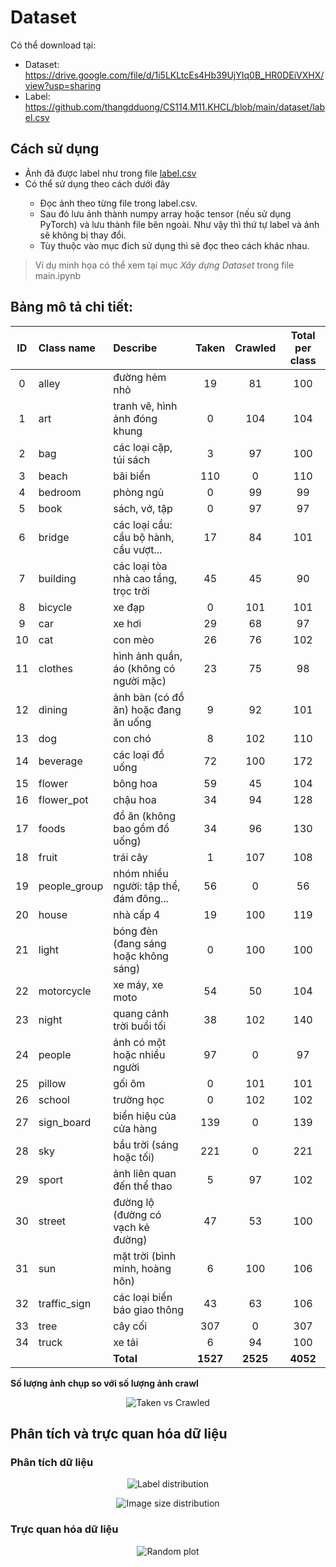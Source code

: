# Dataset
Có thể download tại:
* Dataset: https://drive.google.com/file/d/1i5LKLtcEs4Hb39UjYIq0B_HR0DEiVXHX/view?usp=sharing
* Label: https://github.com/thangdduong/CS114.M11.KHCL/blob/main/dataset/label.csv

## Cách sử dụng
<ul>
<li>Ảnh đã được label như trong file <a href="https://github.com/thangdduong/CS114.M11.KHCL/blob/main/dataset/label.csv" target="_top">label.csv</a></li>
<li>Có thể sử dụng theo cách dưới đây</li>
  <ul>
    <li> Đọc ảnh theo từng file trong label.csv. </li>
    <li> Sau đó lưu ảnh thành numpy array hoặc tensor (nếu sử dụng PyTorch) và lưu thành file bên ngoài. Như vậy thì thứ tự label và ảnh sẽ không bị thay đổi.</li>
    <li> Tùy thuộc vào mục đich sử dụng thì sẽ đọc theo cách khác nhau.
  </ul>
</ul>

> Ví dụ minh họa có thể xem tại mục _Xây dựng Dataset_ trong file main.ipynb

## Bảng mô tả chi tiết:
|     **ID**                                            | **Class name**  | **Describe**                           | **Taken**  | **Crawled**  | **Total per class**     |
| :---------------------------------------------------: | :-------------- | :------------------------------------- | :--------: | :----------: | :---------------------: |
| 0                                                     | alley           | đường hẻm nhỏ                          | 19         | 81           | 100                     |
| 1                                                     | art             | tranh vẽ, hình ảnh đóng khung          | 0          | 104          | 104                     |
| 2                                                     | bag             | các loại cặp, túi sách                 | 3          | 97           | 100                     |
| 3                                                     | beach           | bãi biển                               | 110        | 0            | 110                     |
| 4                                                     | bedroom         | phòng ngủ                              | 0          | 99           | 99                      |
| 5                                                     | book            | sách, vở, tập                          | 0          | 97           | 97                      |
| 6                                                     | bridge          | các loại cầu: cầu bộ hành, cầu vượt... | 17         | 84           | 101                     |
| 7                                                     | building        | các loại tòa nhà cao tầng, trọc trời   | 45         | 45           | 90                      |
| 8                                                     | bicycle         | xe đạp                                 | 0          | 101          | 101                     |
| 9                                                     | car             | xe hơi                                 | 29         | 68           | 97                      |
| 10                                                    | cat             | con mèo                                | 26         | 76           | 102                     |
| 11                                                    | clothes         | hình ảnh quần, áo (không có người mặc) | 23         | 75           | 98                      |
| 12                                                    | dining          | ảnh bàn (có đồ ăn) hoặc đang ăn uống   | 9          | 92           | 101                     |
| 13                                                    | dog             | con chó                                | 8          | 102          | 110                     |
| 14                                                    | beverage        | các loại đồ uống                       | 72         | 100          | 172                     |
| 15                                                    | flower          | bông hoa                               | 59         | 45           | 104                     |
| 16                                                    | flower\_pot     | chậu hoa                               | 34         | 94           | 128                     |
| 17                                                    | foods           | đồ ăn (không bao gồm đồ uống)          | 34         | 96           | 130                     |
| 18                                                    | fruit           | trái cây                               | 1          | 107          | 108                     |
| 19                                                    | people\_group   | nhóm nhiều người: tập thể, đám đông... | 56         | 0            | 56                      |
| 20                                                    | house           | nhà cấp 4                              | 19         | 100          | 119                     |
| 21                                                    | light           | bóng đèn (đang sáng hoặc không sáng)   | 0          | 100          | 100                     |
| 22                                                    | motorcycle      | xe máy, xe moto                        | 54         | 50           | 104                     |
| 23                                                    | night           | quang cảnh trời buổi tối               | 38         | 102          | 140                     |
| 24                                                    | people          | ảnh có một hoặc nhiều người            | 97         | 0            | 97                      |
| 25                                                    | pillow          | gối ôm                                 | 0          | 101          | 101                     |
| 26                                                    | school          | trường học                             | 0          | 102          | 102                     |
| 27                                                    | sign\_board     | biển hiệu của cửa hàng                 | 139        | 0            | 139                     |
| 28                                                    | sky             | bầu trời (sáng hoặc tối)               | 221        | 0            | 221                     |
| 29                                                    | sport           | ảnh liên quan đến thể thao             | 5          | 97           | 102                     |
| 30                                                    | street          | đường lộ (đường có vạch kẻ đường)      | 47         | 53           | 100                     |
| 31                                                    | sun             | mặt trời (bình minh, hoàng hôn)        | 6          | 100          | 106                     |
| 32                                                    | traffic\_sign   | các loại biển báo giao thông           | 43         | 63           | 106                     |
| 33                                                    | tree            | cây cối                                | 307        | 0            | 307                     |
| 34                                                    | truck           | xe tải                                 | 6          | 94           | 100                     |
|                                                       |                 |     **Total**                          | **1527**   | **2525**     | **4052**                |

**Số lượng ảnh chụp so với số lượng ảnh crawl**
<p align="center">
<img src="https://user-images.githubusercontent.com/63542739/152938133-dcddc82a-edf4-46ee-860b-6d10dac4e7e4.png" alt="Taken vs Crawled">
</p>

## Phân tích và trực quan hóa dữ liệu
### Phân tích dữ liệu
<p align="center">
<img src="https://user-images.githubusercontent.com/63542739/152939014-2abceac2-983c-4b2c-8063-02bce0c49f4a.png" alt="Label distribution">
</p>

<p align="center">
<img src="https://user-images.githubusercontent.com/63542739/152939390-979b5f1e-2297-427e-9b06-9154e9b1d554.png" alt="Image size distribution">
</p>

### Trực quan hóa dữ liệu
<p align="center">
<img src="https://user-images.githubusercontent.com/63542739/152939479-ac8a1d5d-eecf-40b9-bce6-529d6fc2b8c1.png" alt="Random plot">
</p>
